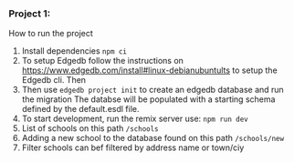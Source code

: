 ### Project 1:

How to run the project
1. Install dependencies `npm ci`
2. To setup Edgedb follow the instructions on https://www.edgedb.com/install#linux-debianubuntults to setup the Edgedb cli. Then
3. Then use `edgedb project init` to create an edgedb database and run the migration The databse will be populated with a starting schema defined by the default.esdl file.
4. To start development, run the remix server use: `npm run dev`
5. List of schools on this path `/schools`
6. Adding a new school to the database found on this path `/schools/new`
7. Filter schools can bef filtered by address name or town/ciy 
